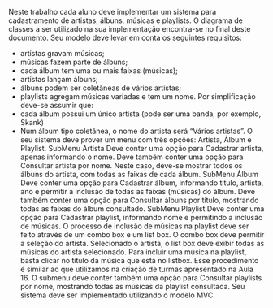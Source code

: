 Neste trabalho cada aluno deve implementar um sistema para cadastramento de
artistas, álbuns, músicas e playlists. O diagrama de classes a ser utilizado na sua
implementação encontra-se no final deste documento.
Seu modelo deve levar em conta os seguintes requisitos:
- artistas gravam músicas;
- músicas fazem parte de álbuns;
- cada álbum tem uma ou mais faixas (músicas);
- artistas lançam álbuns;
- álbuns podem ser coletâneas de vários artistas;
- playlists agregam músicas variadas e tem um nome.
Por simplificação deve-se assumir que:
- cada álbum possui um único artista (pode ser uma banda, por exemplo, Skank)
- Num álbum tipo coletânea, o nome do artista será “Vários artistas”.
O seu sistema deve prover um menu com três opções: Artista, Álbum e Playlist.
SubMenu Artista
Deve conter uma opção para Cadastrar artista, apenas informando o nome. Deve
também conter uma opção para Consultar artista por nome. Neste caso, deve-se
mostrar todos os álbuns do artista, com todas as faixas de cada álbum.
SubMenu Álbum
Deve conter uma opção para Cadastrar álbum, informando título, artista, ano e
permitir a inclusão de todas as faixas (músicas) do álbum. Deve também conter uma
opção para Consultar álbuns por título, mostrando todas as faixas do álbum
consultado.
SubMenu Playlist
Deve conter uma opção para Cadastrar playlist, informando nome e permitindo a
inclusão de músicas. O processo de inclusão de músicas na playlist deve ser feito
através de um combo box e um list box. O combo box deve permitir a seleção do
artista. Selecionado o artista, o list box deve exibir todas as músicas do artista
selecionado. Para incluir uma música na playlist, basta clicar no título da música que
está no listbox. Esse procedimento é similar ao que utilizamos na criação de turmas
apresentado na Aula 16. O submenu deve conter também uma opção para Consultar
playlists por nome, mostrando todas as músicas da playlist consultada.
Seu sistema deve ser implementado utilizando o modelo MVC.
